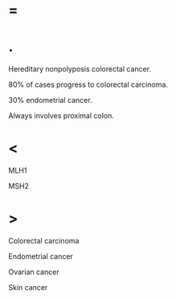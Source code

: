 # =

# .

Hereditary nonpolyposis colorectal cancer.

80% of cases progress to colorectal carcinoma.

30% endometrial cancer.

Always involves proximal colon.

# <

MLH1

MSH2

# >

Colorectal carcinoma

Endometrial cancer

Ovarian cancer

Skin cancer
